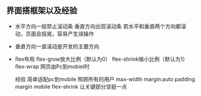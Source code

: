 ## 界面搭框架以及经验
- 水平方向一般禁止滚动条 垂直方向出现滚动条
  若水平和垂直两个方向都滚动，页面会摇晃，容易产生误操作
- 垂直方向一直滚动是开发的主要方向

- flex布局
  flex-grow放大比例（默认为0） flex-shrink缩小比例（默认为1）
  flex-wrap 网页由Pc到mobiel时

  经验 简单适配pc到mobile 照顾所有的用户
  max-width margin:auto 
  padding margin
  mobile flex-shrink 让关键部分坚挺一点